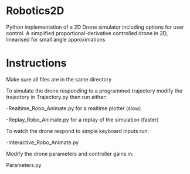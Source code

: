 # Robotics2D
Python implementation of a 2D Drone simulator including options for user control. A simplified proportional-derivative controlled drone in 2D, linearised for small angle approximations

# Instructions

Make sure all files are in the same directory

To simulate the drone responding to a programmed trajectory
modify the trajectory in Trajectory.py then run either:

-Realtime_Robo_Animate.py for a realtime plotter (slow)

-Replay_Robo_Animate.py for a replay of the simulation (faster)

To watch the drone respond to simple keyboard inputs run:

-Interactive_Robo_Animate.py

Modify the drone parameters and controller gains in:

Parameters.py
